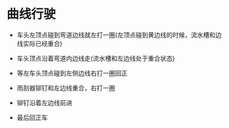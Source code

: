 # 曲线行驶

+ 车头左顶点碰到弯道边线就左打一圈(左顶点碰到黄边线的时候，流水槽和边线实际已经重合)

+ 车头顶点沿着弯道内边线走(流水槽和左边线处于重合状态)

+ 等左车头顶点碰到左侧边线右打一圈回正

+ 雨刮器铆钉和左边线重合，右打一圈

+ 铆钉沿着左边线前进

+ 最后回正车